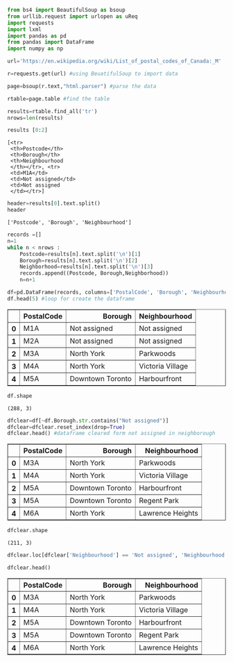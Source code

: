 

```python
from bs4 import BeautifulSoup as bsoup
from urllib.request import urlopen as uReq
import requests
import lxml
import pandas as pd
from pandas import DataFrame
import numpy as np
```


```python
url='https://en.wikipedia.org/wiki/List_of_postal_codes_of_Canada:_M'

```


```python
r=requests.get(url) #using BeuatifulSoup to import data
```


```python
page=bsoup(r.text,"html.parser") #parse the data
```


```python
rtable=page.table #find the table
```


```python
results=rtable.find_all('tr')
nrows=len(results)
```


```python
results [0:2]
```




    [<tr>
     <th>Postcode</th>
     <th>Borough</th>
     <th>Neighbourhood
     </th></tr>, <tr>
     <td>M1A</td>
     <td>Not assigned</td>
     <td>Not assigned
     </td></tr>]




```python
header=results[0].text.split()
header
```




    ['Postcode', 'Borough', 'Neighbourhood']




```python
records =[]
n=1
while n < nrows :
    Postcode=results[n].text.split('\n')[1]
    Borough=results[n].text.split('\n')[2]
    Neighborhood=results[n].text.split('\n')[3]
    records.append((Postcode, Borough,Neighborhood))
    n=n+1

df=pd.DataFrame(records, columns=['PostalCode', 'Borough', 'Neighbourhood'])
df.head(5) #loop for create the dataframe
```




<div>
<style scoped>
    .dataframe tbody tr th:only-of-type {
        vertical-align: middle;
    }

    .dataframe tbody tr th {
        vertical-align: top;
    }

    .dataframe thead th {
        text-align: right;
    }
</style>
<table border="1" class="dataframe">
  <thead>
    <tr style="text-align: right;">
      <th></th>
      <th>PostalCode</th>
      <th>Borough</th>
      <th>Neighbourhood</th>
    </tr>
  </thead>
  <tbody>
    <tr>
      <th>0</th>
      <td>M1A</td>
      <td>Not assigned</td>
      <td>Not assigned</td>
    </tr>
    <tr>
      <th>1</th>
      <td>M2A</td>
      <td>Not assigned</td>
      <td>Not assigned</td>
    </tr>
    <tr>
      <th>2</th>
      <td>M3A</td>
      <td>North York</td>
      <td>Parkwoods</td>
    </tr>
    <tr>
      <th>3</th>
      <td>M4A</td>
      <td>North York</td>
      <td>Victoria Village</td>
    </tr>
    <tr>
      <th>4</th>
      <td>M5A</td>
      <td>Downtown Toronto</td>
      <td>Harbourfront</td>
    </tr>
  </tbody>
</table>
</div>




```python
df.shape
```




    (288, 3)




```python
dfclear=df[~df.Borough.str.contains("Not assigned")]
dfclear=dfclear.reset_index(drop=True)
dfclear.head() #dataframe cleared form not assigned in neighborough
```




<div>
<style scoped>
    .dataframe tbody tr th:only-of-type {
        vertical-align: middle;
    }

    .dataframe tbody tr th {
        vertical-align: top;
    }

    .dataframe thead th {
        text-align: right;
    }
</style>
<table border="1" class="dataframe">
  <thead>
    <tr style="text-align: right;">
      <th></th>
      <th>PostalCode</th>
      <th>Borough</th>
      <th>Neighbourhood</th>
    </tr>
  </thead>
  <tbody>
    <tr>
      <th>0</th>
      <td>M3A</td>
      <td>North York</td>
      <td>Parkwoods</td>
    </tr>
    <tr>
      <th>1</th>
      <td>M4A</td>
      <td>North York</td>
      <td>Victoria Village</td>
    </tr>
    <tr>
      <th>2</th>
      <td>M5A</td>
      <td>Downtown Toronto</td>
      <td>Harbourfront</td>
    </tr>
    <tr>
      <th>3</th>
      <td>M5A</td>
      <td>Downtown Toronto</td>
      <td>Regent Park</td>
    </tr>
    <tr>
      <th>4</th>
      <td>M6A</td>
      <td>North York</td>
      <td>Lawrence Heights</td>
    </tr>
  </tbody>
</table>
</div>




```python
dfclear.shape
```




    (211, 3)




```python
dfclear.loc[dfclear['Neighbourhood'] == 'Not assigned', 'Neighbourhood'] = dfclear['Borough'] #replace not assignd neighbourhood with the name borough
```


```python
dfclear.head()
```




<div>
<style scoped>
    .dataframe tbody tr th:only-of-type {
        vertical-align: middle;
    }

    .dataframe tbody tr th {
        vertical-align: top;
    }

    .dataframe thead th {
        text-align: right;
    }
</style>
<table border="1" class="dataframe">
  <thead>
    <tr style="text-align: right;">
      <th></th>
      <th>PostalCode</th>
      <th>Borough</th>
      <th>Neighbourhood</th>
    </tr>
  </thead>
  <tbody>
    <tr>
      <th>0</th>
      <td>M3A</td>
      <td>North York</td>
      <td>Parkwoods</td>
    </tr>
    <tr>
      <th>1</th>
      <td>M4A</td>
      <td>North York</td>
      <td>Victoria Village</td>
    </tr>
    <tr>
      <th>2</th>
      <td>M5A</td>
      <td>Downtown Toronto</td>
      <td>Harbourfront</td>
    </tr>
    <tr>
      <th>3</th>
      <td>M5A</td>
      <td>Downtown Toronto</td>
      <td>Regent Park</td>
    </tr>
    <tr>
      <th>4</th>
      <td>M6A</td>
      <td>North York</td>
      <td>Lawrence Heights</td>
    </tr>
  </tbody>
</table>
</div>




```python

```
